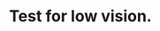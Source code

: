 ---
layout: page
title: Test for low vision.
parent: Testing
grand_parent: Accessibility
nav_order: 27
---